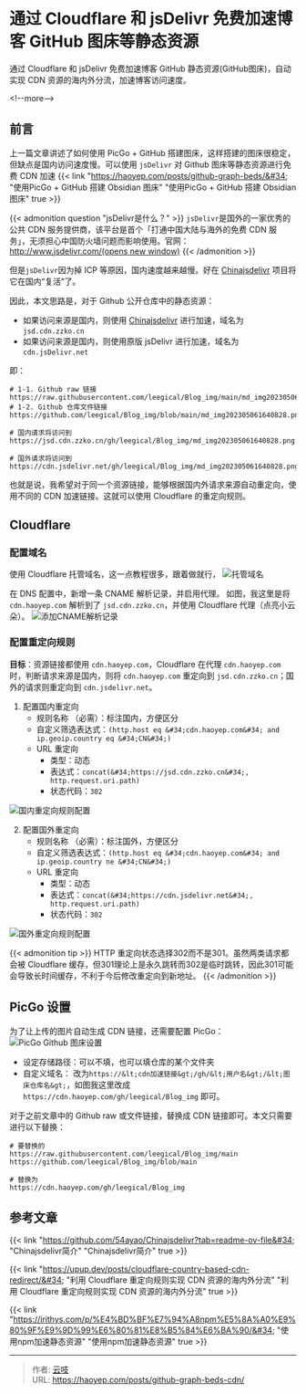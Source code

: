 # 通过 Cloudflare 和 jsDelivr 免费加速博客 GitHub 图床等静态资源


通过 Cloudflare 和 jsDelivr 免费加速博客 GitHub 静态资源(GitHub图床)，自动实现 CDN 资源的海内外分流，加速博客访问速度。

&lt;!--more--&gt;

## 前言
上一篇文章讲述了如何使用 PicGo &#43; GitHub 搭建图床，这样搭建的图床很稳定，但缺点是国内访问速度慢。可以使用 `jsDelivr` 对 Github 图床等静态资源进行免费 CDN 加速
{{&lt; link &#34;https://haoyep.com/posts/github-graph-beds/&#34; &#34;使用PicGo &#43; GitHub 搭建 Obsidian 图床&#34; &#34;使用PicGo &#43; GitHub 搭建 Obsidian 图床&#34; true &gt;}}

{{&lt; admonition question &#34;jsDelivr是什么？&#34; &gt;}}
`jsDelivr`是国外的一家优秀的公共 CDN 服务提供商，该平台是首个「打通中国大陆与海外的免费 CDN 服务」，无须担心中国防火墙问题而影响使用。官网：[http://www.jsdelivr.com/(opens new window)](http://www.jsdelivr.com/)
{{&lt; /admonition &gt;}}

但是`jsDelivr`因为掉 ICP 等原因，国内速度越来越慢。好在 [Chinajsdelivr](https://github.com/54ayao/Chinajsdelivr) 项目将它在国内“复活”了。

因此，本文思路是，对于 Github 公开仓库中的静态资源：
- 如果访问来源是国内，则使用 [Chinajsdelivr](https://github.com/54ayao/Chinajsdelivr) 进行加速，域名为`jsd.cdn.zzko.cn`
- 如果访问来源是国内，则使用原版 jsDelivr 进行加速，域名为`cdn.jsDelivr.net`

即：
```
# 1-1. Github raw 链接
https://raw.githubusercontent.com/leegical/Blog_img/main/md_img202305061640828.png
# 1-2. Github 仓库文件链接
https://github.com/leegical/Blog_img/blob/main/md_img202305061640828.png

# 国内请求将访问到
https://jsd.cdn.zzko.cn/gh/leegical/Blog_img/md_img202305061640828.png

# 国外请求将访问到
https://cdn.jsdelivr.net/gh/leegical/Blog_img/md_img202305061640828.png
```

也就是说，我希望对于同一个资源链接，能够根据国内外请求来源自动重定向，使用不同的 CDN 加速链接。这就可以使用 Cloudflare 的重定向规则。
## Cloudflare
### 配置域名
使用 Cloudflare 托管域名，这一点教程很多，跟着做就行，
![托管域名](https://cdn.haoyep.com/gh/leegical/Blog_img/cdnimg/202312141651245.png)

在 DNS 配置中，新增一条 CNAME 解析记录，并启用代理。
如图，我这里是将 `cdn.haoyep.com` 解析到了 `jsd.cdn.zzko.cn`，并使用 Cloudflare 代理（点亮小云朵）。
![添加CNAME解析记录](https://cdn.haoyep.com/gh/leegical/Blog_img/cdnimg/202312141652319.png)

### 配置重定向规则
**目标**：资源链接都使用 `cdn.haoyep.com`，Cloudflare 在代理 `cdn.haoyep.com` 时，判断请求来源是国内，则将 `cdn.haoyep.com` 重定向到 `jsd.cdn.zzko.cn`；国外的请求则重定向到 `cdn.jsdelivr.net`。

1. 配置国内重定向
	- 规则名称 （必需）：标注国内，方便区分
	- 自定义筛选表达式：`(http.host eq &#34;cdn.haoyep.com&#34; and ip.geoip.country eq &#34;CN&#34;)`
	- URL 重定向
		- 类型：动态
		- 表达式：`concat(&#34;https://jsd.cdn.zzko.cn&#34;, http.request.uri.path)`
		- 状态代码：`302`

![国内重定向规则配置](https://cdn.haoyep.com/gh/leegical/Blog_img/cdnimg/202312141658616.png)

2. 配置国外重定向
	- 规则名称 （必需）：标注国外，方便区分
	- 自定义筛选表达式：`(http.host eq &#34;cdn.haoyep.com&#34; and ip.geoip.country ne &#34;CN&#34;)`
	- URL 重定向
		- 类型：动态
		- 表达式：`concat(&#34;https://cdn.jsdelivr.net&#34;, http.request.uri.path)`
		- 状态代码：`302`

![国外重定向规则配置](https://cdn.haoyep.com/gh/leegical/Blog_img/cdnimg/202312141700130.png)

{{&lt; admonition tip &gt;}}
HTTP 重定向状态选择302而不是301。虽然两类请求都会被 Cloudflare 缓存，但301理论上是永久跳转而302是临时跳转，因此301可能会导致长时间缓存，不利于今后修改重定向到新地址。
{{&lt; /admonition &gt;}}
## PicGo 设置
为了让上传的图片自动生成 CDN 链接，还需要配置 PicGo：
![PicGo Github 图床设置](https://cdn.haoyep.com/gh/leegical/Blog_img/cdnimg/202312141324478.png)
- 设定存储路径：可以不填，也可以填仓库的某个文件夹
- 自定义域名： 改为`https://&lt;cdn加速链接&gt;/gh/&lt;用户名&gt;/&lt;图床仓库名&gt;`，如图我这里改成 `https://cdn.haoyep.com/gh/leegical/Blog_img` 即可。

对于之前文章中的 Github raw 或文件链接，替换成 CDN 链接即可。本文只需要进行以下替换：
```
# 要替换的
https://raw.githubusercontent.com/leegical/Blog_img/main
https://github.com/leegical/Blog_img/blob/main

# 替换为
https://cdn.haoyep.com/gh/leegical/Blog_img
```

## 参考文章
{{&lt; link &#34;https://github.com/54ayao/Chinajsdelivr?tab=readme-ov-file&#34; &#34;Chinajsdelivr简介&#34; &#34;Chinajsdelivr简介&#34; true &gt;}}

{{&lt; link &#34;https://upup.dev/posts/cloudflare-country-based-cdn-redirect/&#34; &#34;利用 Cloudflare 重定向规则实现 CDN 资源的海内外分流&#34; &#34;利用 Cloudflare 重定向规则实现 CDN 资源的海内外分流&#34; true &gt;}}

{{&lt; link &#34;https://irithys.com/p/%E4%BD%BF%E7%94%A8npm%E5%8A%A0%E9%80%9F%E9%9D%99%E6%80%81%E8%B5%84%E6%BA%90/&#34; &#34;使用npm加速静态资源&#34; &#34;使用npm加速静态资源&#34; true &gt;}}


---

> 作者: [云吱](https://haoyep.com/)  
> URL: https://haoyep.com/posts/github-graph-beds-cdn/  

